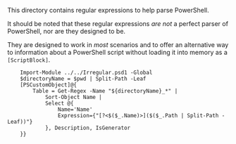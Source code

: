 This directory contains regular expressions to help parse PowerShell.

It should be noted that these regular expressions _are not_ a perfect parser of PowerShell, nor are they designed to be.

They are designed to work in _most_ scenarios and to offer an alternative way to information about a PowerShell script without loading it into memory as a ```[ScriptBlock]```.

~~~PipeScript{
    Import-Module ../../Irregular.psd1 -Global
    $directoryName = $pwd | Split-Path -Leaf     
    [PSCustomObject]@{
        Table = Get-Regex -Name "${directoryName}_*" |
            Sort-Object Name |
            Select @{
                Name='Name'
                Expression={"[?<$($_.Name)>]($($_.Path | Split-Path -Leaf))"}
            }, Description, IsGenerator
    }}
~~~
